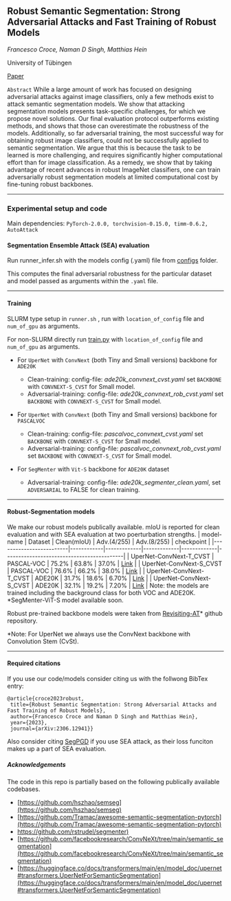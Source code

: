 <h2>Robust Semantic Segmentation: Strong Adversarial Attacks and Fast Training of Robust Models </h2>

*Francesco Croce, Naman D Singh, Matthias Hein*

University of Tübingen


[Paper](https://arxiv.org/abs/2306.12941)	

`Abstract`	While a large amount of work has focused on designing adversarial attacks against image classifiers, only a few methods exist to attack semantic segmentation models. We show that attacking segmentation models presents task-specific challenges, for which we propose novel solutions. Our final evaluation protocol outperforms existing methods, and shows that those can overestimate the robustness of the models. Additionally, so far adversarial training, the most successful way for obtaining robust image classifiers, could not be successfully applied to semantic segmentation. We argue that this is because the task to be learned is more challenging, and requires significantly higher computational effort than for image classification. As a remedy, we show that by taking advantage of recent advances in robust ImageNet classifiers, one can train adversarially robust segmentation models at limited computational cost by fine-tuning robust backbones.

---------------------------------
<h3>Experimental setup and code</h3>

Main dependencies: `PyTorch-2.0.0, torchvision-0.15.0, timm-0.6.2, AutoAttack` 


<h4>Segmentation Ensemble Attack (SEA) evaluation</h4>

Run runner_infer.sh with the models config (.yaml) file from [configs](/configs) folder.

This computes the final adversarial robustness for the particular dataset and model passed as arguments within the `.yaml` file.
_________________________________
<h4>Training</h4>

SLURM type setup in `runner.sh` , run with `location_of_config` file and `num_of_gpu` as arguments.

For non-SLURM directly run [train.py](/tools/train.py) with `location_of_config` file and `num_of_gpu` as arguments.


- For `UperNet` with `ConvNext` (both Tiny and Small versions) backbone  for `ADE20K`

 	-  Clean-training: config-file: *ade20k_convnext_cvst.yaml* set `BACKBONE` with `CONVNEXT-S_CVST` for Small model. 
	-  Adversarial-training: config-file: *ade20k_convnext_rob_cvst.yaml* set `BACKBONE` with `CONVNEXT-S_CVST` for Small model.
 
- For `UperNet` with `ConvNext` (both Tiny and Small versions) backbone  for `PASCALVOC`
  
	-  Clean-training: config-file: *pascalvoc_convnext_cvst.yaml* set `BACKBONE` with `CONVNEXT-S_CVST` for Small model. 
	-  Adversarial-training: config-file: *pascalvoc_convnext_rob_cvst.yaml* set `BACKBONE` with `CONVNEXT-S_CVST` for Small model.
   
- For `SegMenter` with `Vit-S` backbone for `ADE20K` dataset
  
	-  Adversarial-training: config-file: *ade20k_segmenter_clean.yaml*, set `ADVERSARIAL` to FALSE for clean training.

_________________________________

<h4> Robust-Segmentation models</h4>

We make our robust models publically available. mIoU is reported for clean evaluation and with SEA evaluation at two poerturbation strengths.
| model-name              | Dataset    | Clean(mIoU) | Adv.(4/255) | Adv.(8/255) |    checkpoint                             |
|-------------------------|------------|-------------|-------------|-------------|-------------------------------------------|
| UperNet-ConvNext-T_CVST | PASCAL-VOC |     75.2%    |     63.8%    |     37.0%    | [Link](https://nc.mlcloud.uni-tuebingen.de/index.php/s/zSFgoAngcm47FZm)     |
| UperNet-ConvNext-S_CVST | PASCAL-VOC |     76.6%    |     66.2%    |     38.0%    | [Link](https://nc.mlcloud.uni-tuebingen.de/index.php/s/MBXnMd5QKztmZaa)     |
| UperNet-ConvNext-T_CVST | ADE20K     |     31.7%    |     18.6%    |     6.70%    | [Link](https://nc.mlcloud.uni-tuebingen.de/index.php/s/ACMQRiyfyXboXwT)     |
| UperNet-ConvNext-S_CVST | ADE20K     |     32.1%    |     19.2%    |     7.20%    | [Link](https://nc.mlcloud.uni-tuebingen.de/index.php/s/Smogk2BWbfMxkyo)     |
Note: the models are trained including the background class for both VOC and ADE20K.
*SegMenter-ViT-S model available soon.

Robust pre-trained backbone models were taken from [Revisiting-AT](https://github.com/nmndeep/revisiting-at)* github repository.

*Note: For UperNet we always use the ConvNext backbone with Convolution Stem (CvSt).
_________________________________

<h4>Required citations</h4>

If you use our code/models consider citing us with the follwong BibTex entry:
```
@article{croce2023robust,
 title={Robust Semantic Segmentation: Strong Adversarial Attacks and Fast Training of Robust Models}, 
 author={Francesco Croce and Naman D Singh and Matthias Hein},
 year={2023},
 journal={arXiv:2306.12941}}
```

Also consider citing [SegPGD](https://arxiv.org/abs/2207.12391) if you use SEA attack, as their loss funciton makes up a part of SEA evaluation.

<h5>Acknowledgements</h5>

The code in this repo is partially based on the following publically available codebases.

-  [https://github.com/hszhao/semseg](https://github.com/hszhao/semseg)
-  [https://github.com/Tramac/awesome-semantic-segmentation-pytorch](https://github.com/Tramac/awesome-semantic-segmentation-pytorch)
-  [https://github.com/rstrudel/segmenter)](https://github.com/rstrudel/segmenter)
-  [https://github.com/facebookresearch/ConvNeXt/tree/main/semantic_segmentation](https://github.com/facebookresearch/ConvNeXt/tree/main/semantic_segmentation)
-  [https://huggingface.co/docs/transformers/main/en/model_doc/upernet#transformers.UperNetForSemanticSegmentation](https://huggingface.co/docs/transformers/main/en/model_doc/upernet#transformers.UperNetForSemanticSegmentation)
